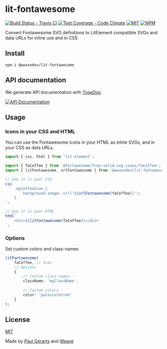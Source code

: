 # lit-fontawesome

[![Build Status - Travis CI](https://img.shields.io/travis/weavedev/lit-fontawesome.svg)](https://travis-ci.org/weavedev/lit-fontawesome)
[![Test Coverage - Code Climate](https://img.shields.io/codeclimate/coverage/weavedev/lit-fontawesome.svg)](https://codeclimate.com/github/weavedev/lit-fontawesome/test_coverage)
[![MIT](https://img.shields.io/github/license/weavedev/lit-fontawesome.svg)](https://github.com/weavedev/lit-fontawesome/blob/master/LICENSE)
[![NPM](https://img.shields.io/npm/v/@weavedev/lit-fontawesome.svg)](https://www.npmjs.com/package/@weavedev/lit-fontawesome)

Convert Fontawesome SVG definitions to LitElement compatible SVGs and data URLs for inline use and in CSS

## Install

```
npm i @weavedev/lit-fontawesome
```

## API documentation

We generate API documentation with [TypeDoc](https://typedoc.org).

[![API Documentation](https://img.shields.io/badge/API-Documentation-blue?style=for-the-badge&logo=typescript)](https://weavedev.github.io/lit-fontawesome/)

## Usage

### Icons in your CSS and HTML

You can use the Fontawesome icons in your HTML as inline SVGs, and in your CSS as data URLs.

```ts
import { css, html } from 'lit-element';

import { faCoffee } from '@fortawesome/free-solid-svg-icons/faCoffee';
import { litFontawesome, urlFontawesome } from '@weavedev/lit-fontawesome';

// Use it in your CSS
css`
    .myCoffeeIcon {
        background-image: url('${urlFontawesome(faCoffee)}');
    }
`;

// Use it in your HTML
html`
    <div>${litFontawesome(faCoffee)}</div>
`;
```

### Options

Set custom colors and class-names

```ts
litFontawesome(
    faCoffee, // Icon
    // Options
    {
        // Custom class-names
        className: 'myClassName',
        
        // Custom colors
        color: 'palevioletred'
    }
);
```

## License

[MIT](https://github.com/weavedev/lit-fontawesome/blob/master/LICENSE)

Made by [Paul Gerarts](https://github.com/gerarts) and [Weave](https://weave.nl)
